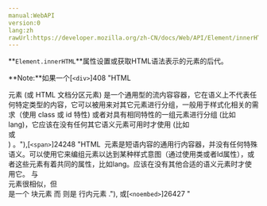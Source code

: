 ```yaml
---
manual:WebAPI
version:0
lang:zh
rawUrl:https://developer.mozilla.org/zh-CN/docs/Web/API/Element/innerHTML
---
```






**`Element.innerHTML`**属性设置或获取HTML语法表示的元素的后代。



**Note:**如果一个[`<div>`]408 "HTML <div> 元素 (或 HTML 文档分区元素) 是一个通用型的流内容容器，它在语义上不代表任何特定类型的内容，它可以被用来对其它元素进行分组，一般用于样式化相关的需求（使用 class 或 id 特性) 或者对具有相同特性的一组元素进行分组 (比如 lang)，它应该在没有任何其它语义元素可用时才使用 (比如 <article> 或 <nav>) 。"),[`<span>`]24248 "HTML <span> 元素是短语内容的通用行内容器，并没有任何特殊语义。可以使用它来编组元素以达到某种样式意图（通过使用类或者Id属性），或者这些元素有着共同的属性，比如lang。应该在没有其他合适的语义元素时才使用它。<span> 与 <div> 元素很相似，但 <div> 是一个 块元素 而 <span> 则是  行内元素 ."), 或[`<noembed>`]26427 "<noembed> 元素是个废除的和不标准的方式，用于向不支持 <embed> ，或者不支持作者希望的 嵌入式内容 的浏览器提供替代（或者“后备”）内容。这个元素在 HTML 4.01 起废除，以支持")节点有一个文本子节点，该节点包含字符`(&),``(<),`或`(>)`,`innerHTML`将这些字符分别返回为&amp;amp;, &amp;lt; 和 &amp;gt; 。使用[`Node.textContent`]12065 "Node.textContent 属性表示一个节点及其后代的文本内容。")获取一个这些文本节点内容的正确副本。



### 语法<a name=".E8.AF.AD.E6.B3.95"></a>

```
const content = element.innerHTML;
```


返回时，内容包含描述所有元素后代的序列化HTML代码。(得到元素的HTML内容)


```
element.innerHTML = markup;
```


删除所有元素的子节点，解析内容字符串，并将生成的节点分配给元素的子元素。(改变元素的HTML内容)







示例


```
<html>
  <head></head>
  <body>
    <div id="txt">
      <script     id="txt0"> x=0> </script>
        <noembed    id="txt1"> 1   </noembed>
        <noframes   id="txt2"> 2   </noframes>
        <noscript   id="txt3"> 3   </noscript>
        <div        id="txt4"> 4   </div>
        <div>
          <noscript id="txt5"> 5   </noscript>
        </div>
        <span       id="txt6"> 6   </span>
      </div>

      <div id="innerHTMLtxt"></div>
    <div id="textContenttxt"><div>

    <script> 
    for (let i = 0; i < 7; i++) { 
      x = "txt" + i;
      document.getElementById(x).firstChild.nodeValue = '&<>'
    }

    document.getElementById("innerHTMLtxt").textContent =
        document.getElementById("txt").innerHTML
    document.getElementById("textContenttxt").textContent =
        document.getElementById("txt").textContent
    </script>
  <body>
</html>
```

```
// HTML:
// <div id="d"><p>Content</p>
// <p>Further Elaborated</p>
// </div>

const d = document.getElementById("d");
dump(d.innerHTML);

// the string "<p>Content</p><p>Further Elaborated</p>" 
// is dumped to the console window
```

### 注意<a name=".E6.B3.A8.E6.84.8F"></a>


尽管innerHtml属性不属于W3C DOM规范，但是它为完全替换元素内容提供了一个更加便捷的方式。举个例子，可以通过如下代码完全删除文档内body的内容：


```
document.body.innerHTML = "";  // Replaces body content with an empty string.
```


包括BODY和HTML在内的许多类型元素的innerHTML属性可以被获取或者替换。当一个页面内容被动态修改之后，可以使用它来观察源代码。


```
// Copy and paste into address bar as a single line
javascript:x=document.body.innerHTML.replace(/</g,'&lt;').replace(/\n/g,'<br>'); document.body.innerHTML = x;
```


因为这个属性没有统一的标准，各浏览器厂商对它实现差别很大。比如，当在文本框中输入文本时，<br></br>IE会改变文本框的innerHTML的值，但是Gecko内核的浏览器则不会。



不应该使用它来写入一个表格的内容，应该使用W3C DOM标准方法来作这件事-尽管它可以用来写入整个表格或写入一个单元格的内容。


### 规范<a name=".E8.A7.84.E8.8C.83"></a>

Specification | Status | Comment 
 ---  |  ---  |  ---  | 
[DOM Parsing and Serialization<br></br><small>Element.innerHTML</small>]26428 "") | Working Draft | Initial definition 


### 参考<a name=".E5.8F.82.E8.80.83"></a>


[MSDN innerHTML]26429 "")


### 其它<a name=".E5.85.B6.E5.AE.83"></a>

* [innerDOM]26430 "")- For those wishing to adhere to standards, here is one set of JavaScript functions offering to serialize or parse XML so as to set element contents defined as string(s) via the DOM or getting element contents obtained from the DOM as a string.
* [`Element.insertAdjacentHTML`]10232 "insertAdjacentHTML() 将指定的文本解析为HTML或XML，并将结果节点插入到DOM树中的指定位置。它不会重新解析它正在使用的元素，因此它不会破坏元素内的现有元素。这避免了额外的序列化步骤，使其比直接innerHTML操作更快。")- An alternative for innerHTML, allowing you to append the new HTML, instead of replacing it.
* [jssaxparser]26431 "")- A more robust (though heavier) solution than innerDOM (supports parsing with namespaces, single-quoted attributes, CDATA sections, etc.) is this SAX2 parser when used with its DOM content handler. (Offers String to DOM; DOM to String is[significantly easier]26432 ""))
* Efficiency considerations: On[quirksmode]26433 "")
* [MSDN: innerHTML Property]26434 "")



## 文档标签和贡献者
**标签：**
* [Element.innerHTML]26435 "")
* [Element.insertAdjacentHTML()]26436 "")

**此页面的贡献者：**[mgdrum]26437 ""),[dstyxy]26438 ""),[loicaplay]26439 ""),[zhuangyin]22547 ""),[xgqfrms-GitHub]57 ""),[yoann1103]26440 ""),[RyanPan]26441 ""),[teoli]160 ""),[khalid32]10688 ""),[ziyunfei]61 ""),[zezhou]26442 ""),[巴别塔工人]26443 "")
**最后编辑者:**[mgdrum]26437 ""),<time>May 17, 2018, 7:30:31 PM</time>


